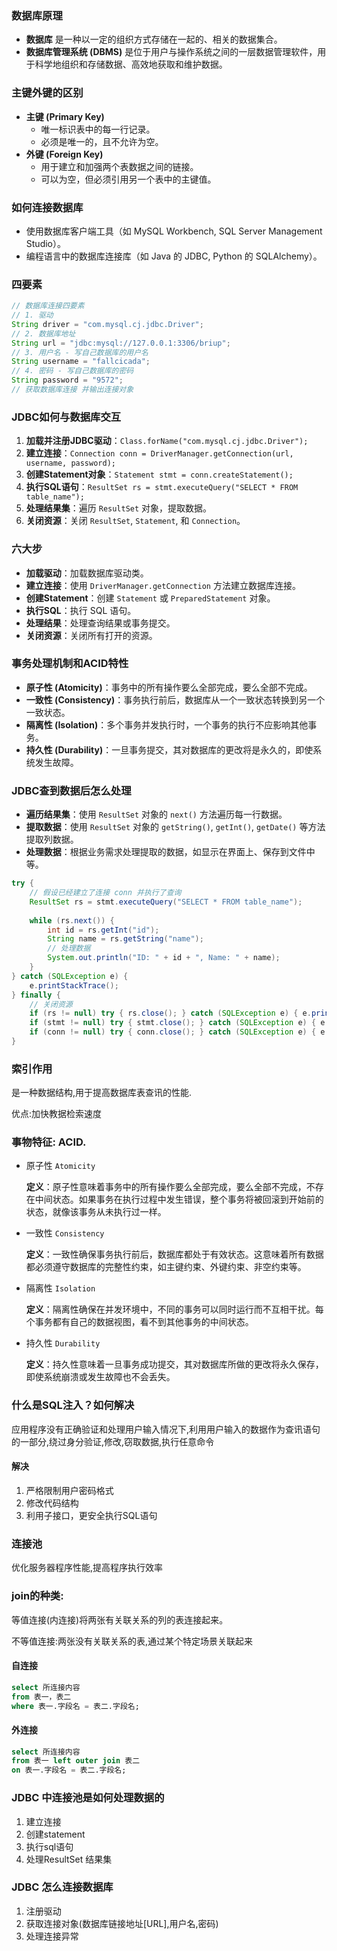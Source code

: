 <!--
 * @Description: 
 * @Author: FallCicada
 * @Date: 2024-12-17 21:37:42
 * @LastEditors: FallCicada
 * @LastEditTime: 2024-12-17 22:53:30
 * @Slogan: 無限進步
-->
### 数据库原理
- **数据库** 是一种以一定的组织方式存储在一起的、相关的数据集合。
- **数据库管理系统 (DBMS)** 是位于用户与操作系统之间的一层数据管理软件，用于科学地组织和存储数据、高效地获取和维护数据。

### 主键外键的区别
- **主键 (Primary Key)**
  - 唯一标识表中的每一行记录。
  - 必须是唯一的，且不允许为空。
- **外键 (Foreign Key)**
  - 用于建立和加强两个表数据之间的链接。
  - 可以为空，但必须引用另一个表中的主键值。

### 如何连接数据库
- 使用数据库客户端工具（如 MySQL Workbench, SQL Server Management Studio）。
- 编程语言中的数据库连接库（如 Java 的 JDBC, Python 的 SQLAlchemy）。
### 四要素
```Java
// 数据库连接四要素
// 1. 驱动
String driver = "com.mysql.cj.jdbc.Driver";
// 2. 数据库地址
String url = "jdbc:mysql://127.0.0.1:3306/briup";
// 3. 用户名 - 写自己数据库的用户名
String username = "fallcicada";
// 4. 密码 - 写自己数据库的密码
String password = "9572";
// 获取数据库连接 并输出连接对象

```

### JDBC如何与数据库交互
1. **加载并注册JDBC驱动**：`Class.forName("com.mysql.cj.jdbc.Driver");`
2. **建立连接**：`Connection conn = DriverManager.getConnection(url, username, password);`
3. **创建Statement对象**：`Statement stmt = conn.createStatement();`
4. **执行SQL语句**：`ResultSet rs = stmt.executeQuery("SELECT * FROM table_name");`
5. **处理结果集**：遍历 `ResultSet` 对象，提取数据。
6. **关闭资源**：关闭 `ResultSet`, `Statement`, 和 `Connection`。

### 六大步
- **加载驱动**：加载数据库驱动类。
- **建立连接**：使用 `DriverManager.getConnection` 方法建立数据库连接。
- **创建Statement**：创建 `Statement` 或 `PreparedStatement` 对象。
- **执行SQL**：执行 SQL 语句。
- **处理结果**：处理查询结果或事务提交。
- **关闭资源**：关闭所有打开的资源。

### 事务处理机制和ACID特性
- **原子性 (Atomicity)**：事务中的所有操作要么全部完成，要么全部不完成。
- **一致性 (Consistency)**：事务执行前后，数据库从一个一致状态转换到另一个一致状态。
- **隔离性 (Isolation)**：多个事务并发执行时，一个事务的执行不应影响其他事务。
- **持久性 (Durability)**：一旦事务提交，其对数据库的更改将是永久的，即使系统发生故障。

### JDBC查到数据后怎么处理
- **遍历结果集**：使用 `ResultSet` 对象的 `next()` 方法遍历每一行数据。
- **提取数据**：使用 `ResultSet` 对象的 `getString()`, `getInt()`, `getDate()` 等方法提取列数据。
- **处理数据**：根据业务需求处理提取的数据，如显示在界面上、保存到文件中等。

```java
try {
    // 假设已经建立了连接 conn 并执行了查询
    ResultSet rs = stmt.executeQuery("SELECT * FROM table_name");
    
    while (rs.next()) {
        int id = rs.getInt("id");
        String name = rs.getString("name");
        // 处理数据
        System.out.println("ID: " + id + ", Name: " + name);
    }
} catch (SQLException e) {
    e.printStackTrace();
} finally {
    // 关闭资源
    if (rs != null) try { rs.close(); } catch (SQLException e) { e.printStackTrace(); }
    if (stmt != null) try { stmt.close(); } catch (SQLException e) { e.printStackTrace(); }
    if (conn != null) try { conn.close(); } catch (SQLException e) { e.printStackTrace(); }
}
```

### 索引作用
是一种数据结构,用于提高数据库表查讯的性能. 

优点:加快教据检索速度

### 事物特征: ACID.
- 原子性 `Atomicity`
    
    **定义**：原子性意味着事务中的所有操作要么全部完成，要么全部不完成，不存在中间状态。如果事务在执行过程中发生错误，整个事务将被回滚到开始前的状态，就像该事务从未执行过一样。
        

- 一致性 `Consistency`
    
    **定义**：一致性确保事务执行前后，数据库都处于有效状态。这意味着所有数据都必须遵守数据库的完整性约束，如主键约束、外键约束、非空约束等。
    
- 隔离性 `Isolation`
    
    **定义**：隔离性确保在并发环境中，不同的事务可以同时运行而不互相干扰。每个事务都有自己的数据视图，看不到其他事务的中间状态。

- 持久性 `Durability`

    **定义**：持久性意味着一旦事务成功提交，其对数据库所做的更改将永久保存，即使系统崩溃或发生故障也不会丢失。
    
### 什么是SQL注入？如何解决
应用程序没有正确验证和处理用户输入情况下,利用用户输入的数据作为查讯语句的一部分,绕过身分验证,修改,窃取数据,执行任意命令

#### 解决
1. 严格限制用户密码格式
2. 修改代码结构
3. 利用子接口，更安全执行SQL语句

### 连接池
优化服务器程序性能,提高程序执行效率

### join的种类:
等值连接(内连接)将两张有关联关系的列的表连接起来。

不等值连接:两张没有关联关系的表,通过某个特定场景关联起来

#### 自连接
```SQL
select 所连接内容 
from 表一，表二
where 表一.字段名 = 表二.字段名;
```

#### 外连接
```SQL
select 所连接内容
from 表一 left outer join 表二 
on 表一.字段名 = 表二.字段名;
```

### JDBC 中连接池是如何处理数据的
1. 建立连接
2. 创建statement
3. 执行sql语句
4. 处理ResultSet 结果集

### JDBC 怎么连接数据库
1. 注册驱动
2. 获取连接对象(数据库链接地址[URL],用户名,密码)
3. 处理连接异常


